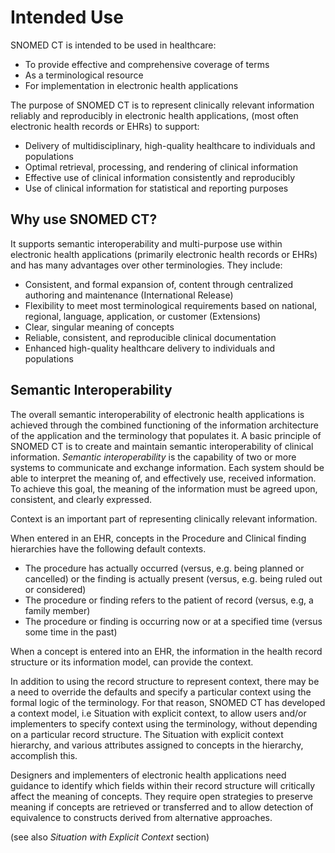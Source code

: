 # Intended Use

SNOMED CT is intended to be used in healthcare:

* To provide effective and comprehensive coverage of terms
* As a terminological resource
* For implementation in electronic health applications

The purpose of SNOMED CT is to represent clinically relevant information reliably and reproducibly in electronic health applications, (most often electronic health records or EHRs) to support:

* Delivery of multidisciplinary, high-quality healthcare to individuals and populations
* Optimal retrieval, processing, and rendering of clinical information
* Effective use of clinical information consistently and reproducibly
* Use of clinical information for statistical and reporting purposes

## Why use SNOMED CT?

It supports semantic interoperability and multi-purpose use within electronic health applications (primarily electronic health records or EHRs) and has many advantages over other terminologies. They include:

* Consistent, and formal expansion of, content through centralized authoring and maintenance (International Release)
* Flexibility to meet most terminological requirements based on national, regional, language, application, or customer (Extensions)
* Clear, singular meaning of concepts
* Reliable, consistent, and reproducible clinical documentation
* Enhanced high-quality healthcare delivery to individuals and populations

## Semantic Interoperability

The overall semantic interoperability of electronic health applications  is achieved through the combined functioning of the information architecture of the application and the terminology that populates it. A basic principle of SNOMED CT is to create and maintain semantic interoperability of clinical information. _Semantic interoperability_ is the capability of two or more systems to communicate and exchange information. Each system should be able to interpret the meaning of, and effectively use, received information. To achieve this goal, the meaning of the information must be agreed upon, consistent, and clearly expressed.

Context is an important part of representing clinically relevant information.

When entered in an EHR, concepts in the Procedure and Clinical finding hierarchies have the following default contexts.

* The procedure has actually occurred (versus, e.g. being planned or cancelled) or the finding is actually present (versus, e.g. being ruled out or considered)
* The procedure or finding refers to the patient of record (versus, e.g, a family member)
* The procedure or finding is occurring now or at a specified time (versus some time in the past)

When a concept is entered into an EHR, the information in the health record structure or its information model, can provide the context.

In addition to using the record structure to represent context, there may be a need to override the defaults and specify a particular context using the formal logic of the terminology. For that reason, SNOMED CT has developed a context model, i.e Situation with explicit context, to allow users and/or implementers to specify context using the terminology, without depending on a particular record structure. The Situation with explicit context hierarchy, and various attributes assigned to concepts in the hierarchy, accomplish this.

Designers and implementers of electronic health applications need guidance to identify which fields within their record structure will critically affect the meaning of concepts. They require open strategies to preserve meaning if concepts are retrieved or transferred and to allow detection of equivalence to constructs derived from alternative approaches.

(see also _Situation with Explicit Context_ section)
